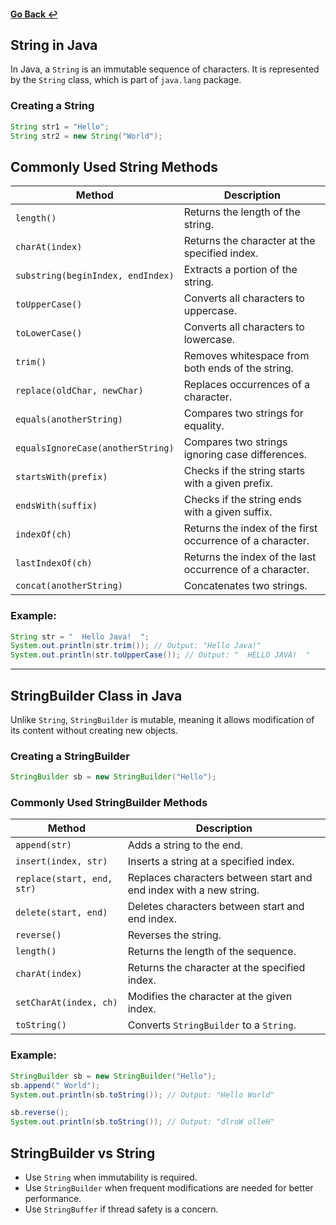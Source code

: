 #### [Go Back ↩](../README.md)

## String in Java
In Java, a `String` is an immutable sequence of characters. It is represented by the `String` class, which is part of `java.lang` package.

### Creating a String
```java
String str1 = "Hello";
String str2 = new String("World");
```
## Commonly Used String Methods

| Method | Description |
|--------|-------------|
| `length()` | Returns the length of the string. |
| `charAt(index)` | Returns the character at the specified index. |
| `substring(beginIndex, endIndex)` | Extracts a portion of the string. |
| `toUpperCase()` | Converts all characters to uppercase. |
| `toLowerCase()` | Converts all characters to lowercase. |
| `trim()` | Removes whitespace from both ends of the string. |
| `replace(oldChar, newChar)` | Replaces occurrences of a character. |
| `equals(anotherString)` | Compares two strings for equality. |
| `equalsIgnoreCase(anotherString)` | Compares two strings ignoring case differences. |
| `startsWith(prefix)` | Checks if the string starts with a given prefix. |
| `endsWith(suffix)` | Checks if the string ends with a given suffix. |
| `indexOf(ch)` | Returns the index of the first occurrence of a character. |
| `lastIndexOf(ch)` | Returns the index of the last occurrence of a character. |
| `concat(anotherString)` | Concatenates two strings. |

### Example:
```java
String str = "  Hello Java!  ";
System.out.println(str.trim()); // Output: "Hello Java!"
System.out.println(str.toUpperCase()); // Output: "  HELLO JAVA!  "
```

---

## StringBuilder Class in Java
Unlike `String`, `StringBuilder` is mutable, meaning it allows modification of its content without creating new objects.

### Creating a StringBuilder
```java
StringBuilder sb = new StringBuilder("Hello");
```

### Commonly Used StringBuilder Methods

| Method | Description |
|--------|-------------|
| `append(str)` | Adds a string to the end. |
| `insert(index, str)` | Inserts a string at a specified index. |
| `replace(start, end, str)` | Replaces characters between start and end index with a new string. |
| `delete(start, end)` | Deletes characters between start and end index. |
| `reverse()` | Reverses the string. |
| `length()` | Returns the length of the sequence. |
| `charAt(index)` | Returns the character at the specified index. |
| `setCharAt(index, ch)` | Modifies the character at the given index. |
| `toString()` | Converts `StringBuilder` to a `String`. |

### Example:
```java
StringBuilder sb = new StringBuilder("Hello");
sb.append(" World");
System.out.println(sb.toString()); // Output: "Hello World"

sb.reverse();
System.out.println(sb.toString()); // Output: "dlroW olleH"
```

## StringBuilder vs String
- Use `String` when immutability is required.
- Use `StringBuilder` when frequent modifications are needed for better performance.
- Use `StringBuffer` if thread safety is a concern.


